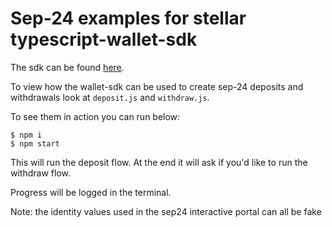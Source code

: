 # Sep-24 examples for stellar typescript-wallet-sdk

The sdk can be found [here](https://github.com/stellar/typescript-wallet-sdk).

To view how the wallet-sdk can be used to create sep-24 deposits and withdrawals look at `deposit.js` and `withdraw.js`.

To see them in action you can run below:

```
$ npm i
$ npm start
```

This will run the deposit flow. At the end it will ask if you'd like to run the withdraw flow.

Progress will be logged in the terminal.

Note: the identity values used in the sep24 interactive portal can all be fake